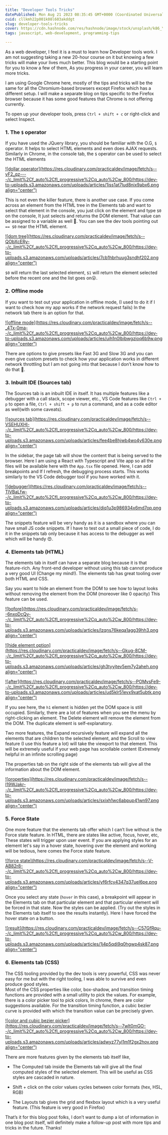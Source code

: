 ```yaml
---
title: "Developer Tools Tricks"
datePublished: Mon Aug 21 2023 08:35:45 GMT+0000 (Coordinated Universal Time)
cuid: cllkmh22p001k08l603akddgt
slug: developer-tools-tricks
cover: https://cdn.hashnode.com/res/hashnode/image/stock/unsplash/k86_YnmIpW0/upload/57c0b036eb0dfe62f93179cb3679299a.jpeg
tags: javascript, web-development, programming-tips

---
```


As a web developer, I feel it is a must to learn how Developer tools work. I am not suggesting taking a new 20-hour course on it but knowing a few tricks will make your lives much better. This blog would be a starting point for you to know a few of them, As you progress in your career, you will learn more tricks.

I am using Google Chrome here, mostly of the tips and tricks will be the same for all the Chromium-based browsers except Firefox which has a different setup. I will make a separate blog on tips specific to the Firefox browser because it has some good features that Chrome is not offering currently.

To open up your developer tools, press `Ctrl + shift + c` or right-click and select Inspect.

### 1\. The `$` operator

If you have used the JQuery library, you should be familiar with the O.G, `$` operator. It helps to select HTML elements and even does AJAX requests. Similarly in Chrome, in the console tab, the `$` operator can be used to select the HTML elements

[![dollar operator](https://res.cloudinary.com/practicaldev/image/fetch/s--vF2_qz----/c_limit%2Cf_auto%2Cfl_progressive%2Cq_auto%2Cw_800/https://dev-to-uploads.s3.amazonaws.com/uploads/articles/1iss1at7lud8nix9abx6.png align="center")](https://res.cloudinary.com/practicaldev/image/fetch/s--vF2_qz----/c_limit%2Cf_auto%2Cfl_progressive%2Cq_auto%2Cw_800/https://dev-to-uploads.s3.amazonaws.com/uploads/articles/1iss1at7lud8nix9abx6.png)

This is not even the killer feature, there is another use case. If you come across an element from the HTML tree in the Elements tab and want to select that element in the console, you just click on the element and type `$0` on the console, It just selects and returns the DOM element. That value can be assigned to a variable as well 🤯. You can see the dev tools pointing out `== $0` near the HTML element.

[![dom tree](https://res.cloudinary.com/practicaldev/image/fetch/s--QObXcERy--/c_limit%2Cf_auto%2Cfl_progressive%2Cq_auto%2Cw_800/https://dev-to-uploads.s3.amazonaws.com/uploads/articles/7cb1hbrhuug3sndhf202.png align="center")](https://res.cloudinary.com/practicaldev/image/fetch/s--QObXcERy--/c_limit%2Cf_auto%2Cfl_progressive%2Cq_auto%2Cw_800/https://dev-to-uploads.s3.amazonaws.com/uploads/articles/7cb1hbrhuug3sndhf202.png)

  
`$0` will return the last selected element, `$1` will return the element selected before the recent one and the list goes on😮.

### 2\. Offline mode

If you want to test out your application in offline mode, (I used to do it if I want to check how my app works if the network request fails) In the network tab there is an option for that.

[![offline mode](https://res.cloudinary.com/practicaldev/image/fetch/s--_4Tx-0ma--/c_limit%2Cf_auto%2Cfl_progressive%2Cq_auto%2Cw_800/https://dev-to-uploads.s3.amazonaws.com/uploads/articles/uih1n0lbibwgzioq6b9w.png align="center")](https://res.cloudinary.com/practicaldev/image/fetch/s--_4Tx-0ma--/c_limit%2Cf_auto%2Cfl_progressive%2Cq_auto%2Cw_800/https://dev-to-uploads.s3.amazonaws.com/uploads/articles/uih1n0lbibwgzioq6b9w.png)

There are options to give presets like Fast 3G and Slow 3G and you can even give custom presets to check how your application works in different network throttling but I am not going into that because I don’t know how to do that 🤭.

### 3\. Inbuilt IDE (Sources tab)

The Sources tab is an inbuilt IDE in itself. It has multiple features like a debugger with a call stack, scope viewer, etc., VS Code features like `Ctrl + p` to open a file, `Ctrl + shift + p` to run a command, and as a code editor as well(with some caveats).

[![sources tab](https://res.cloudinary.com/practicaldev/image/fetch/s--VSEHUXHl--/c_limit%2Cf_auto%2Cfl_progressive%2Cq_auto%2Cw_800/https://dev-to-uploads.s3.amazonaws.com/uploads/articles/fee4be8hjwb4wo4y630e.png align="center")](https://res.cloudinary.com/practicaldev/image/fetch/s--VSEHUXHl--/c_limit%2Cf_auto%2Cfl_progressive%2Cq_auto%2Cw_800/https://dev-to-uploads.s3.amazonaws.com/uploads/articles/fee4be8hjwb4wo4y630e.png)

In the sidebar, the page tab will show the content that is being served to the browser. Here I am using a React with Typescript and Vite app so all the files will be available here with the `App.tsx` file opened. Here, I can add breakpoints and If I refresh, the debugging process starts. This works similarly to the VS Code debugger tool if you have worked with it.

[![debugger](https://res.cloudinary.com/practicaldev/image/fetch/s--TlVBaLfw--/c_limit%2Cf_auto%2Cfl_progressive%2Cq_auto%2Cw_800/https://dev-to-uploads.s3.amazonaws.com/uploads/articles/diq1u3p986934x6md7op.png align="center")](https://res.cloudinary.com/practicaldev/image/fetch/s--TlVBaLfw--/c_limit%2Cf_auto%2Cfl_progressive%2Cq_auto%2Cw_800/https://dev-to-uploads.s3.amazonaws.com/uploads/articles/diq1u3p986934x6md7op.png)

The snippets feature will be very handy as it is a sandbox where you can have small JS code snippets. If I have to test out a small piece of code, I do it in the snippets tab only because it has access to the debugger as well which will be handy 😍.

### 4\. Elements tab (HTML)

The elements tab in itself can have a separate blog because it is that feature-rich. Any front-end developer without using this tab cannot produce a very good UI (Change my mind!). The elements tab has great tooling over both HTML and CSS.

Say you want to hide an element from the DOM to see how to layout looks without removing the element from the DOM (moreover like 0 opacity) This feature can be used.

[![bofore](https://res.cloudinary.com/practicaldev/image/fetch/s--6nxoDcQv--/c_limit%2Cf_auto%2Cfl_progressive%2Cq_auto%2Cw_800/https://dev-to-uploads.s3.amazonaws.com/uploads/articles/lzqns76keqa1agg39hh3.png align="center")](https://res.cloudinary.com/practicaldev/image/fetch/s--6nxoDcQv--/c_limit%2Cf_auto%2Cfl_progressive%2Cq_auto%2Cw_800/https://dev-to-uploads.s3.amazonaws.com/uploads/articles/lzqns76keqa1agg39hh3.png)

[![hide element option](https://res.cloudinary.com/practicaldev/image/fetch/s--Gkug-8CM--/c_limit%2Cf_auto%2Cfl_progressive%2Cq_auto%2Cw_800/https://dev-to-uploads.s3.amazonaws.com/uploads/articles/gh3tyyjtev5em7y2aheh.png align="center")](https://res.cloudinary.com/practicaldev/image/fetch/s--Gkug-8CM--/c_limit%2Cf_auto%2Cfl_progressive%2Cq_auto%2Cw_800/https://dev-to-uploads.s3.amazonaws.com/uploads/articles/gh3tyyjtev5em7y2aheh.png)

[![after](https://res.cloudinary.com/practicaldev/image/fetch/s--POMvsFe9--/c_limit%2Cf_auto%2Cfl_progressive%2Cq_auto%2Cw_800/https://dev-to-uploads.s3.amazonaws.com/uploads/articles/ud5klr51evx9xat5ubtk.png align="center")](https://res.cloudinary.com/practicaldev/image/fetch/s--POMvsFe9--/c_limit%2Cf_auto%2Cfl_progressive%2Cq_auto%2Cw_800/https://dev-to-uploads.s3.amazonaws.com/uploads/articles/ud5klr51evx9xat5ubtk.png)

If you see here, the `h1` element is hidden yet the DOM space is still occupied. Similarly, there are a lot of features when you see the menu by right-clicking an element. The Delete element will remove the element from the DOM. The duplicate element is self-explanatory.

Two more features, the Expand recursively feature will expand all the elements that are children to the selected element, and the Scroll to view feature (I use this feature a lot) will take the viewport to that element. This will be extremely useful if your web page has scrollable content (Extremely helpful in an infinite scrolling page)

The properties tab on the right side of the elements tab will give all the information about the DOM element.

[![properties](https://res.cloudinary.com/practicaldev/image/fetch/s--I19WJakr--/c_limit%2Cf_auto%2Cfl_progressive%2Cq_auto%2Cw_800/https://dev-to-uploads.s3.amazonaws.com/uploads/articles/sxixh1wc6abpup41wn97.png align="center")](https://res.cloudinary.com/practicaldev/image/fetch/s--I19WJakr--/c_limit%2Cf_auto%2Cfl_progressive%2Cq_auto%2Cw_800/https://dev-to-uploads.s3.amazonaws.com/uploads/articles/sxixh1wc6abpup41wn97.png)

### 5\. Force State

One more feature that the elements tab offer which I can’t live without is the Force state feature. In HTML, there are states like active, focus, hover, etc, These states will trigger upon user event. If you are applying styles for an element let's say in a hover state, hovering over the element and working will be tedious, here comes the Force state feature.

[![force state](https://res.cloudinary.com/practicaldev/image/fetch/s--V-AB82r8--/c_limit%2Cf_auto%2Cfl_progressive%2Cq_auto%2Cw_800/https://dev-to-uploads.s3.amazonaws.com/uploads/articles/yf6rfcy4347q37uel6pe.png align="center")](https://res.cloudinary.com/practicaldev/image/fetch/s--V-AB82r8--/c_limit%2Cf_auto%2Cfl_progressive%2Cq_auto%2Cw_800/https://dev-to-uploads.s3.amazonaws.com/uploads/articles/yf6rfcy4347q37uel6pe.png)

Once you select any state (`hover` in this case), a breakpoint will appear in the Elements tab on that particular element and that particular element will be forced in that state. Now the styles can be applied. (Try out the styles in the Elements tab itself to see the results instantly). Here I have forced the hover state on a button.

[![result](https://res.cloudinary.com/practicaldev/image/fetch/s--C57GfRqu--/c_limit%2Cf_auto%2Cfl_progressive%2Cq_auto%2Cw_800/https://dev-to-uploads.s3.amazonaws.com/uploads/articles/1j4p5qdi9q0hgwp4sk87.png align="center")](https://res.cloudinary.com/practicaldev/image/fetch/s--C57GfRqu--/c_limit%2Cf_auto%2Cfl_progressive%2Cq_auto%2Cw_800/https://dev-to-uploads.s3.amazonaws.com/uploads/articles/1j4p5qdi9q0hgwp4sk87.png)

### 6\. Elements tab (CSS)

The CSS tooling provided by the dev tools is very powerful, CSS was never easy for me but with the right tooling, I was able to survive and even produce good styles.  
Most of the CSS properties like color, box-shadow, and transition timing functions are provided with a small utility to pick the values. For example, there is a color picker tool to pick colors, In chrome, there are color suggestions available. For the transition timing function, a cubic bezier curve is provided with which the transition value can be precisely given.

[![color and cubic bezier picker](https://res.cloudinary.com/practicaldev/image/fetch/s--7wlt0mGO--/c_limit%2Cf_auto%2Cfl_progressive%2Cq_auto%2Cw_800/https://dev-to-uploads.s3.amazonaws.com/uploads/articles/adwyz77yl1m1f2gx2hov.png align="center")](https://res.cloudinary.com/practicaldev/image/fetch/s--7wlt0mGO--/c_limit%2Cf_auto%2Cfl_progressive%2Cq_auto%2Cw_800/https://dev-to-uploads.s3.amazonaws.com/uploads/articles/adwyz77yl1m1f2gx2hov.png)

There are more features given by the elements tab itself like,

* The Computed tab inside the Elements tab will give all the final computed styles of the selected element. This will be useful as CSS styles are cascaded in nature.
    
* Shift + click on the color values cycles between color formats (hex, HSL, RGB)
    
* The Layouts tab gives the grid and flexbox layout which is a very useful feature. (This feature is very good in Firefox)
    

That’s it for this blog post folks, I don’t want to dump a lot of information in one blog post itself, will definitely make a follow-up post with more tips and tricks in the future. Thanks!